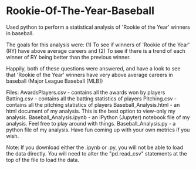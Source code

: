 # Rookie-Of-The-Year-Baseball
Used python to perform a statistical analysis of 'Rookie of the Year' winners in baseball.

The goals for this analysis were: 
(1) To see if winners of 'Rookie of the Year' (RY) have above average careers and 
(2) To see if there is a trend of each winner of RY being better than the previous winner.

Happily, both of these questions were answered, and have a look to see that 'Rookie of the Year' winners 
have very above average careers in baseball (Major League Baseball [MLB])

Files:
AwardsPlayers.csv - contains all the awards won by players
Batting.csv - contains all the batting statistics of players
Pitching.csv - contains all the pitching statistics of players
Baseball_Analysis.html - an html document of my analysis. This is the best option to view-only my analysis.
Baseball_Analysis.ipynb - an IPython (Jupyter) notebook file of my analysis. Feel free to play around with things.
Baseball_Analysis.py - a python file of my analysis. Have fun coming up with your own metrics if you wish.

Note: If you download either the .ipynb or .py, you will not be able to load the data directly.
      You will need to alter the "pd.read_csv" statements at the top of the file to load the data.
